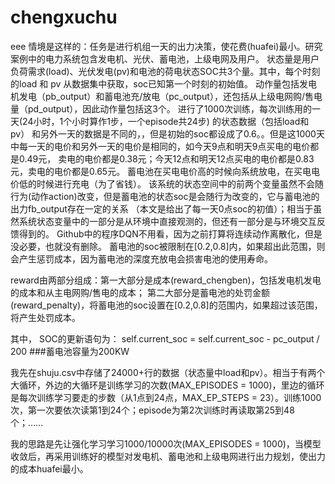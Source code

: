 # chengxuchu
eee
情境是这样的：任务是进行机组一天的出力决策，使花费(huafei)最小。研究案例中的电力系统包含发电机、光伏、蓄电池，上级电网及用户。
状态量是用户负荷需求(load)、光伏发电(pv)和电池的荷电状态SOC共3个量。其中，每个时刻的load 和 pv 从数据集中获取，soc已知第一个时刻的初始值。
动作量包括发电机发电（pb_output）和蓄电池充/放电（pc_output），还包括从上级电网购/售电量（pd_output），因此动作量包括这3个。
进行了1000次训练，每次训练用的一天(24小时，1个小时算作1步，一个episode共24步) 的状态数据（包括load和pv）
和另外一天的数据是不同的，，但是初始的soc都设成了0.6。。但是这1000天中每一天的电价和另外一天的电价是相同的，如今天9点和明天9点买电的电价都是0.49元，
卖电的电价都是0.38元；今天12点和明天12点买电的电价都是0.83元，卖电的电价都是0.65元。
蓄电池在买电电价高的时候向系统放电，在买电电价低的时候进行充电（为了省钱）。
该系统的状态空间中的前两个变量虽然不会随行为(动作action)改变，但是蓄电池的状态soc是会随行为改变的，它与蓄电池的出力fb_output存在一定的关系
（本文是给出了每一天0点soc的初值）；相当于虽然系统状态变量中的一部分是从环境中直接观测的，但还有一部分是与环境交互反馈得到的。
Github中的程序DQN不用看，因为之前打算将连续动作离散化，但是没必要，也就没有删除。
蓄电池的soc被限制在[0.2,0.8]内，如果超出此范围，则会产生惩罚成本，因为蓄电池的深度充放电会损害电池的使用寿命。

reward由两部分组成：第一大部分是成本(reward_chengben)，包括发电机发电的成本和从主电网购/售电的成本；
第二大部分是蓄电池的处罚金额(reward_penalty)，将蓄电池的soc设置在[0.2,0.8]的范围内，如果超过该范围，将产生处罚成本。

其中， SOC的更新语句为：
self.current_soc = self.current_soc - pc_output / 200   ###蓄电池容量为200KW

我先在shuju.csv中存储了24000+行的数据（状态量中load和pv）。相当于有两个大循环，外边的大循环是训练学习的次数(MAX_EPISODES = 1000)，里边的循环是每次训练学习要走的步数（从1点到24点，MAX_EP_STEPS = 23）。训练1000次，第一次要依次读第1到24个；episode为第2次训练时再读取第25到48个；……

我的思路是先让强化学习学习1000/10000次(MAX_EPISODES = 1000)，当模型收敛后，再采用训练好的模型对发电机、蓄电池和上级电网进行出力规划，使出力的成本huafei最小。
